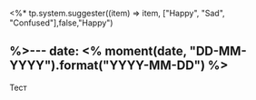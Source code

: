 <%*
tp.system.suggester((item) => item, ["Happy", "Sad", "Confused"],false,"Happy")

%>---
date: <% moment(date, "DD-MM-YYYY").format("YYYY-MM-DD") %>
---
Тест